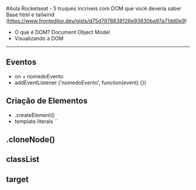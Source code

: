 #Aula Rocketseat - 5 truques incríveis com DOM que você deveria saber
Base html e tailwind (https://www.fronteditor.dev/gists/d75d7978838126e93830ba97a71dd0e9)

- O que é DOM?
  Document Object Model
- Visualizando a DOM

---

## Eventos

- on + nomedoEvento
- addEventListener ('nomedoEvento', function(event) {})

## Criação de Elementos

- .createElement()
- template literals ``

## .cloneNode()

## classList

## target
